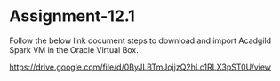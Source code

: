 # Assignment-12.1

Follow the below link document steps to download and import Acadgild Spark VM in
the Oracle Virtual Box.

https://drive.google.com/file/d/0ByJLBTmJojjzQ2hLc1RLX3pST0U/view
